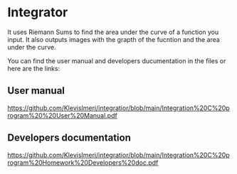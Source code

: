 # Integrator
It uses Riemann Sums to find the area under the curve of a function you input.
It also outputs images with the grapth of the fucntion and the area under the curve.

You can find the user manual and developers ducumentation in the files or here are the links:

## User manual 
https://github.com/KlevisImeri/integratior/blob/main/Integration%20C%20program%20%20User%20Manual.pdf

## Developers documentation 
https://github.com/KlevisImeri/integratior/blob/main/Integration%20C%20program%20Homework%20Developers%20doc.pdf

